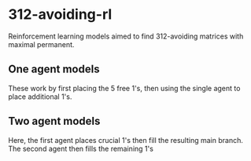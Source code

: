# 312-avoiding-rl
Reinforcement learning models aimed to find 312-avoiding matrices with maximal permanent.


## One agent models
These work by first placing the 5 free 1's, then using the single agent to place additional 1's.

## Two agent models
Here, the first agent places crucial 1's then fill the resulting main branch. The second agent then fills the remaining 1's
